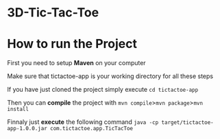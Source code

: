 # 3D-Tic-Tac-Toe

# How to run the Project

First you need to setup **Maven** on your computer

Make sure that tictactoe-app is your working directory for all these steps

If you have just cloned the project simply execute ```cd tictactoe-app```

Then you can **compile** the project with ```mvn compile```>```mvn package```>```mvn install```

Finnaly just **execute** the following command ```java -cp target/tictactoe-app-1.0.0.jar com.tictactoe.app.TicTacToe```
